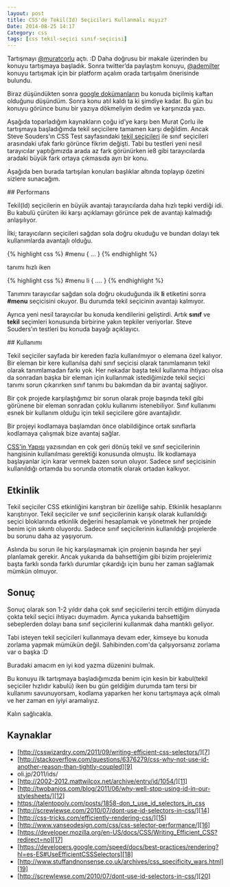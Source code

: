 ```yaml
---
layout: post
title: CSS'de Tekil(Id) Seçicileri Kullanmalı mıyız?
Date: 2014-08-25 14:17
Category: css
tags: [css tekil-seçici sınıf-seçicisi]
---
```


Tartışmayı [@muratcorlu][1] açtı. :D Daha doğrusu bir makale üzerinden bu konuyu tartışmaya başladık. Sonra twitter’da paylaştım konuyu, [@ademilter][2] konuyu tartışmak için bir platform açalım orada tartışalım önerisinde bulundu. 

Biraz düşündükten sonra [google dokümanların][3] bu konuda biçilmiş kaftan olduğunu düşündüm. Sonra konu atıl kaldı ta ki şimdiye kadar. Bu gün bu konuyu görünce bunu bir yazıya dökmeliyim dedim ve karşınızda yazı.

Aşağıda toparladığım kaynakların çoğu id’ye karşı ben Murat Çorlu ile tartışmaya başladığımda tekil seçicilere tamamen karşı değildim. Ancak Steve Souders’ın CSS Test sayfasındaki [tekil seçicileri][4] ile sınıf seçicileri arasındaki ufak farkı görünce fikrim değişti. Tabi bu testleri yeni nesil tarayıcılar yaptığımızda arada az fark görünürken ie8 gibi tarayıcılarda aradaki büyük fark ortaya çıkmasıda ayrı bir konu. 

Aşağıda ben burada tartışılan konuları başlıklar altında toplayıp özetini sizlere sunacağım. 

## Performans

Tekil(Id) seçicilerin en büyük avantajı tarayıcılarda daha hızlı tepki verdiği idi. Bu kabulü çürüten iki karşı açıklamayı görünce pek de avantajı kalmadığı anlaşılıyor.

İlki; tarayıcıların seçicileri sağdan sola doğru okuduğu ve bundan dolayı tek kullanımlarda avantajlı olduğu.

{% highlight css %}
#menu {
...
}
{% endhighlight %}

tanımı hızlı iken 

{% highlight css %}
#menu li {
....
}
{% endhighlight %}
    
Tanımını tarayıcılar sağdan sola doğru okuduğunda ilk **li** etiketini sonra **#menu** seçicisini okuyor. Bu durumda tekil seçicinin avantajı kalmıyor.

Ayrıca yeni nesil tarayıcılar bu konuda kendilerini geliştirdi. Artık **sınıf** ve **tekil** seçimleri konusunda birbirine yakın tepkiler veriyorlar. Steve Souders’ın testleri bu konuda bayağı açıklayıcı. 

## Kullanımı

Tekil seçiciler sayfada bir kereden fazla kullanılmıyor o elemana özel kalıyor. Bir eleman bir kere kullanılsa dahi sınıf seçicisi olarak tanımlamanın tekil olarak tanımlamadan farkı yok. Her nekadar başta tekil kullanma ihtiyacı olsa da sonradan başka bir eleman için kullanmak istediğimizde tekil seçici tanımı sorun çıkarırken sınıf tanımı bu bakımdan da bir avantaj sağlıyor. 

Bir çok projede karşılaştığımız bir sorun olarak proje başında tekil gibi görünene bir eleman sonradan çoklu kullanımı istenebiliyor. Sınıf kullanımı esnek bir kullanım olduğu için tekil seçicilere göre avantajlıdır. 

Bir projeyi kodlamaya başlamdan önce olabildiğince ortak sınıflarla kodlamaya çalışmak bize avantaj sağlar. 

[CSS'in Yapısı][6] yazısından en çok geri dönüş tekil ve sınıf seçicilerinin hangisinin kullanılması gerektiği konusunda olmuştu. İlk kodlamaya başlayanlar için karar vermek bazen sorun oluyor. Sadece sınıf seçicisinin kullanıldığı ortamda bu sorunda otomatik olarak ortadan kalkıyor.

## Etkinlik 

Tekil seçiciler CSS etkinliğini karıştıran bir özelliğe sahip. Etkinlik hesaplarını karıştırıyor. Tekil seçiciler ve sınıf seçicilerinin karışık olarak kullanıldığı seçici bloklarında etkinlik değerini hesaplamak ve yönetmek her projede benim için sıkıntı oluyordu. Sadece sınıf seçicilerinin kullanıldığı projelerde bu sorunu daha az yaşıyorum.

Aslında bu sorun ile hiç karşılaşmamak için projenin başında her şeyi planlamak gerekir. Ancak yukarıda da bahsettiğim gibi bizim projelerimiz başta farklı sonda farklı durumlar çıkardığı için bunu her zaman sağlamak mümkün olmuyor. 

## Sonuç

Sonuç olarak son 1-2 yıldır daha çok sınıf seçicilerini tercih ettiğim dünyada çokta tekil seçici ihtiyacı duymadım. Ayrıca yukarıda bahsettiğim sebeplerden dolayı bana sınıf seçicilerini kullanmak daha mantıklı geliyor.

Tabi isteyen tekil seçicileri kullanmaya devam eder, kimseye bu konuda zorlama yapmak mümükün değil. Sahibinden.com'da çalşıyorsanız zorlama var o başka :D

Buradaki amacım en iyi kod yazma düzenini bulmak. 

Bu konuyu ilk tartışmaya başladığımızda benim için kesin bir kabul(tekil seçiciler hızlıdır kabulü) iken bu gün geldiğim durumda tam tersi bir kullanımı savunuyorsam, kodlama yaparken her konu tartışmaya açık olmalı ve her zaman en iyiyi aramalıyız.

Kalın sağlıcakla.


## Kaynaklar

 - [http://csswizardry.com/2011/09/writing-efficient-css-selectors/][7]
 - [http://stackoverflow.com/questions/6376279/css-why-not-use-id-another-reason-than-tightly-coupled][9]
 - oli.jp/2011/ids/
 - [http://2002-2012.mattwilcox.net/archive/entry/id/1054/][11]
 - [http://twobanjos.com/blog/2011/06/why-well-stop-using-id-in-our-stylesheets/][12]
 - https://talentopoly.com/posts/1858-don_t_use_id_selectors_in_css
 - [http://screwlewse.com/2010/07/dont-use-id-selectors-in-css/][14]
 - [http://css-tricks.com/efficiently-rendering-css/][15] 
 - [http://www.vanseodesign.com/css/css-selector-performance/][16]
 - [https://developer.mozilla.org/en-US/docs/CSS/Writing_Efficient_CSS?redirect=no][17]
 - [https://developers.google.com/speed/docs/best-practices/rendering?hl=es-ES#UseEfficientCSSSelectors][18]
 - [http://www.stuffandnonsense.co.uk/archives/css_specificity_wars.html][19]
 - [http://screwlewse.com/2010/07/dont-use-id-selectors-in-css/][20]


  [1]: https://twitter.com/muratcorlu
  [2]: https://twitter.com/ademilter
  [3]: https://docs.google.com/document/d/1AsRKkOUiyyqG9CnXGyz7f9eQUMcAT3oh8ZeWtBZwQ_Y/edit?usp=sharing
  [4]: http://stevesouders.com/efws/css-selectors/csscreate.php?n=1000&sel=#id&body=background:%20#CFD&ne=1000
  [5]: stevesouders.com/efws/css-selectors/csscreate
  [6]: https://fatihhayrioglu.com/cssin-yapisi/
  [7]: http://csswizardry.com/2011/09/writing-efficient-css-selectors/
  [8]: http://nimbleworks.co.uk/blog/css-id-selectors-never-say-never/
  [9]: http://stackoverflow.com/questions/6376279/css-why-not-use-id-another-reason-than-tightly-coupled
  [11]: http://2002-2012.mattwilcox.net/archive/entry/id/1054/
  [12]: http://twobanjos.com/blog/2011/06/why-well-stop-using-id-in-our-stylesheets/
  [14]: http://screwlewse.com/2010/07/dont-use-id-selectors-in-css/
  [15]: http://css-tricks.com/efficiently-rendering-css/
  [16]: http://www.vanseodesign.com/css/css-selector-performance/
  [17]: https://developer.mozilla.org/en-US/docs/CSS/Writing_Efficient_CSS?redirect=no
  [18]: https://developers.google.com/speed/docs/best-practices/rendering?hl=es-ES#UseEfficientCSSSelectors
  [19]: http://www.stuffandnonsense.co.uk/archives/css_specificity_wars.html
  [20]: http://screwlewse.com/2010/07/dont-use-id-selectors-in-css/